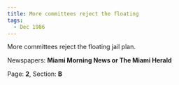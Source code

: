 ```yaml
---  
title: More committees reject the floating  
tags:  
  - Dec 1986  
---  
```

  
More committees reject the floating jail plan.  
  
Newspapers: **Miami Morning News or The Miami Herald**  
  
Page: **2**, Section: **B** 
